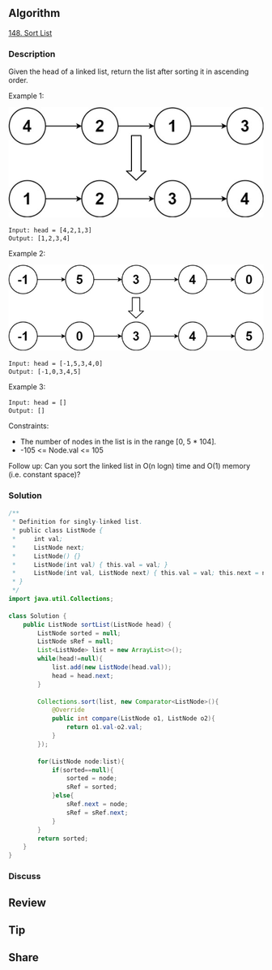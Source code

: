 ## Algorithm

[148. Sort List](https://leetcode.com/problems/sort-list/)

### Description

Given the head of a linked list, return the list after sorting it in ascending order.


Example 1:

![](assets/20221008-7e228d60.png)

```
Input: head = [4,2,1,3]
Output: [1,2,3,4]
```

Example 2:

![](assets/20221008-b972bf8c.png)

```
Input: head = [-1,5,3,4,0]
Output: [-1,0,3,4,5]
```

Example 3:

```
Input: head = []
Output: []
```

Constraints:

- The number of nodes in the list is in the range [0, 5 * 104].
- -105 <= Node.val <= 105


Follow up: Can you sort the linked list in O(n logn) time and O(1) memory (i.e. constant space)?

### Solution

```java
/**
 * Definition for singly-linked list.
 * public class ListNode {
 *     int val;
 *     ListNode next;
 *     ListNode() {}
 *     ListNode(int val) { this.val = val; }
 *     ListNode(int val, ListNode next) { this.val = val; this.next = next; }
 * }
 */
import java.util.Collections;

class Solution {
    public ListNode sortList(ListNode head) {
        ListNode sorted = null;
        ListNode sRef = null;
        List<ListNode> list = new ArrayList<>();
        while(head!=null){
            list.add(new ListNode(head.val));
            head = head.next;
        }

        Collections.sort(list, new Comparator<ListNode>(){
            @Override
            public int compare(ListNode o1, ListNode o2){
                return o1.val-o2.val;
            }
        });

        for(ListNode node:list){
            if(sorted==null){
                sorted = node;
                sRef = sorted;
            }else{
                sRef.next = node;
                sRef = sRef.next;
            }
        }
        return sorted;
    }
}
```

### Discuss

## Review


## Tip


## Share
